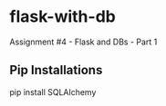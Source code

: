 # flask-with-db
Assignment #4 - Flask and DBs - Part 1


## Pip Installations
pip install SQLAlchemy